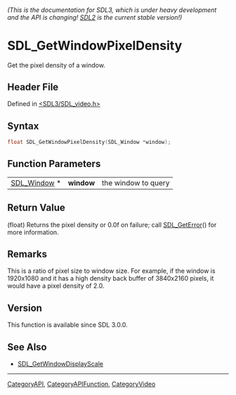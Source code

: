 ###### (This is the documentation for SDL3, which is under heavy development and the API is changing! [SDL2](https://wiki.libsdl.org/SDL2/) is the current stable version!)
# SDL_GetWindowPixelDensity

Get the pixel density of a window.

## Header File

Defined in [<SDL3/SDL_video.h>](https://github.com/libsdl-org/SDL/blob/main/include/SDL3/SDL_video.h)

## Syntax

```c
float SDL_GetWindowPixelDensity(SDL_Window *window);
```

## Function Parameters

|                            |            |                     |
| -------------------------- | ---------- | ------------------- |
| [SDL_Window](SDL_Window) * | **window** | the window to query |

## Return Value

(float) Returns the pixel density or 0.0f on failure; call
[SDL_GetError](SDL_GetError)() for more information.

## Remarks

This is a ratio of pixel size to window size. For example, if the window is
1920x1080 and it has a high density back buffer of 3840x2160 pixels, it
would have a pixel density of 2.0.

## Version

This function is available since SDL 3.0.0.

## See Also

- [SDL_GetWindowDisplayScale](SDL_GetWindowDisplayScale)

----
[CategoryAPI](CategoryAPI), [CategoryAPIFunction](CategoryAPIFunction), [CategoryVideo](CategoryVideo)


